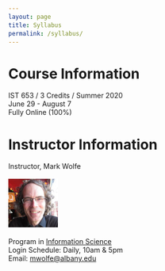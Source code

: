 ```yaml
---
layout: page
title: Syllabus
permalink: /syllabus/
---
```

# Course Information
IST 653 / 3 Credits / Summer 2020
<br/>June 29 - August 7
<br/>Fully Online (100%)

# Instructor Information
Instructor, Mark Wolfe
<br/>
<br/>![Instructor](/assets/instructor_wolfe.jpg)
<br/>
<br/>Program in <a href="https://www.albany.edu/cehc/programs/ms-information-science">Information Science</a>
<br/>Login Schedule: Daily, 10am &amp; 5pm
<br/>Email: <a href="mwolfe@albany.edu">mwolfe@albany.edu</a>